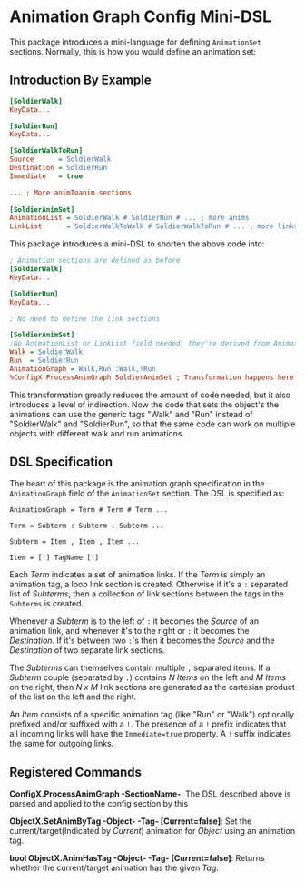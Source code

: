 Animation Graph Config Mini-DSL
===============================

This package introduces a mini-language for defining `AnimationSet` sections. Normally, this is how you would define an animation set:  

Introduction By Example
-----------------------

```ini
[SoldierWalk]
KeyData...

[SoldierRun]
KeyData...

[SoldierWalkToRun]
Source      = SoldierWalk
Destination = SoldierRun
Immediate   = true

... ; More animToanim sections
 
[SoldierAnimSet]
AnimationList = SoldierWalk # SoldierRun # ... ; more anims
LinkList      = SoldierWalkToWalk # SoldierWalkToRun # ... ; more links
```

This package introduces a mini-DSL to shorten the above code into:

```ini
; Animation sections are defined as before
[SoldierWalk]
KeyData...

[SoldierRun]
KeyData...

; No need to define the link sections

[SoldierAnimSet]
;No AnimationList or LinkList field needed, they're derived from AnimationGraph
Walk = SoldierWalk
Run  = SoldierRun
AnimationGraph = Walk,Run!:Walk,!Run
%ConfigX.ProcessAnimGraph SoldierAnimSet ; Transformation happens here
```

This transformation greatly reduces the amount of code needed, but it also introduces a level of indirection. Now the code that sets the object's the animations can use the generic tags "Walk" and "Run" instead of "SoldierWalk" and "SoldierRun", so that the same code can work on multiple objects with different walk and run animations.

DSL Specification
-----------------
The heart of this package is the animation graph specification in the `AnimationGraph` field of the `AnimationSet` section. The DSL is specified as:  

```
AnimationGraph = Term # Term # Term ...

Term = Subterm : Subterm : Subterm ...

Subterm = Item , Item , Item ...

Item = [!] TagName [!]
```

Each _Term_ indicates a set of animation links. If the _Term_ is simply an animation tag, a loop link section is created. Otherwise if it's a `:` separated list of _Subterms_, then a collection of link sections between the tags in the `Subterms` is created.

Whenever a _Subterm_ is to the left of `:` it becomes the _Source_ of an animation link, and whenever it's to the right or `:` it becomes the _Destination_. If it's between two `:`'s then it becomes the _Source_ and the _Destination_ of two separate link sections. 

The _Subterms_ can themselves contain multiple `,` separated items. If a _Subterm_ couple (separated by `:`) contains _N_ _Items_ on the left and _M_ _Items_ on the right, then _N x M_   link sections are generated as the cartesian product of the list on the left and the right.

An _Item_ consists of a specific animation tag (like "Run" or "Walk") optionally prefixed and/or suffixed with a `!`. The presence of a `!` prefix indicates that all incoming links will have the `Immediate=true` property. A `!` suffix indicates the same for outgoing links.

Registered Commands
-------------------
**ConfigX.ProcessAnimGraph -SectionName-**: The DSL described above is parsed and applied to the config section by this

**ObjectX.SetAnimByTag -Object- -Tag- [Current=false]**: Set the current/target(Indicated by _Current_) animation for _Object_ using an animation tag.

**bool ObjectX.AnimHasTag -Object- -Tag- [Current=false]**: Returns whether the current/target animation has the given _Tag_.
